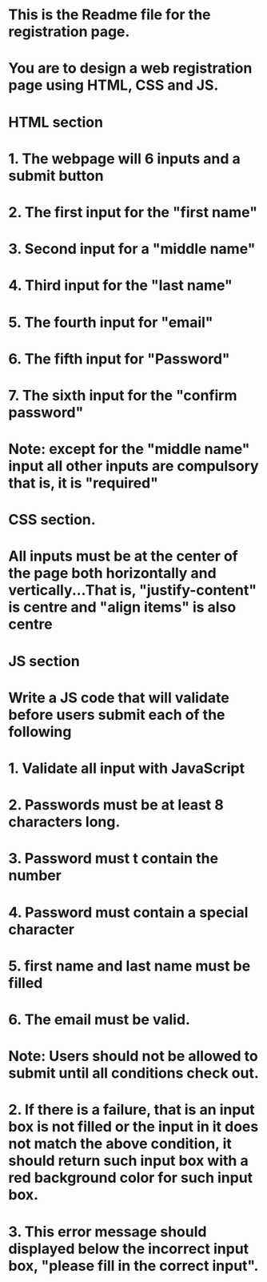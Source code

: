 # This is the Readme file for the registration page.

# You are to design a web registration page using HTML, CSS and JS.


# HTML section

# 1. The webpage will 6 inputs and a submit button 
# 2. The first input for the "first name"
# 3. Second input for a "middle name"
# 4. Third input for the "last name"
# 5.  The fourth input for "email"
# 6. The fifth input for "Password"
# 7. The sixth input for the "confirm password"

# Note: except for the "middle name" input all other inputs are compulsory that is, it is "required"

# CSS section.

# All inputs must be at the center of the page both horizontally and vertically...That is, "justify-content" is centre and "align items" is also centre


# JS section

# Write a JS code that will validate before users submit each of the following
# 1. Validate all input with JavaScript 
# 2. Passwords must be at least 8 characters long.
# 3. Password must t contain the number 
# 4. Password must contain a special character
# 5. first name and last name must be filled
# 6. The email must be valid.

# Note: Users should not be allowed to submit until all conditions check out.

# 2. If there is a failure, that is an input box is not filled or the input in it does not match the above condition, it should return such input box with a red background color for such input box.
# 3. This error message should displayed below the incorrect input box, "please fill in the correct input".
